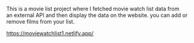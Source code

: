 This is a movie list project where I fetched movie watch list data from          
an external API and then display the data on the website. you can add or remove films from your list.                                                                      
 
https://moviewatchlist1.netlify.app/      
